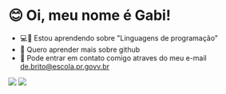 # :blush: Oi, meu nome é Gabi!
- :computer::thought_balloon:	 Estou aprendendo sobre "Linguagens de programação"
-  :thinking: Quero aprender mais sobre github
- :love_letter: Pode entrar em contato comigo atraves do meu e-mail de.brito@escola.pr.govv.br
<!---
gabrielaaaa20/gabrielaaaa20 is a ✨ special ✨ repository because its `README.md` (this file) appears on your GitHub profile.
You can click the Preview link to take a look at your changes.
--->
![](https://img.shields.io/badge/Scratch-4D97FF?style=for-the-badge&logo=Scratch&logoColor=white)
![](https://img.shields.io/badge/JavaScript-323330?style=for-the-badge&logo=javascript&logoColor=F7DF1E)
